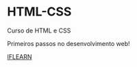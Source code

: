 # HTML-CSS
 Curso de HTML e CSS

Primeiros passos no desenvolvimento web!


<a href= "https://eli-mesquita.github.io/HTML-CSS/Mystery%20in%20London/Index.html">IFLEARN</a>